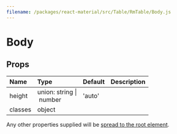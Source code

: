 ```yaml
---
filename: /packages/react-material/src/Table/RmTable/Body.js
---
```


<!--- This documentation is automatically generated, do not try to edit it. -->

# Body



## Props

| Name | Type | Default | Description |
|:-----|:-----|:--------|:------------|
| <span class="prop-name">height</span> | <span class="prop-type">union:&nbsp;string&nbsp;&#124;<br>&nbsp;number<br> | <span class="prop-default">'auto'</span> |  |
| <span class="prop-name">classes</span> | <span class="prop-type">object |  |  |

Any other properties supplied will be [spread to the root element](/guides/api#spread).

